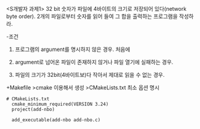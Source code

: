 
<S개발자 과제1>
32 bit 숫자가 파일에 4바이트의 크기로 저장되어 있다(network byte order). 
2개의 파일로부터 숫자를 읽어 들여 그 합을 출력하는 프로그램을 작성하라.


-조건
1. 프로그램의 argument를 명시하지 않은 경우.
처음에 
2. argument로 넘어온 파일이 존재하지 않거나 파일 열기에 실패하는 경우.

3. 파일의 크기가 32bit(4바이트보)다 작아서 제대로 읽을 수 없는 경우.



+Makefile
    >cmake 이용해서 생성
    >CMakeLists.txt 최소 옵션 명시
    
    # CMakeLists.txt
      cmake_minimum_required(VERSION 3.24)
      project(add-nbo)
 
      add_executable(add-nbo add-nbo.c)
